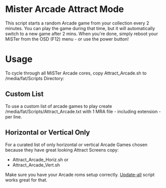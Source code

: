 # Mister Arcade Attract Mode
This script starts a random Arcade game from your collection every 2 minutes. You can play the game during that time, but it will automatically switch to a new game after 2 mins. When you're done, simply reboot your MiSTer from the OSD (F12) menu - or use the power button!

# Usage
To cycle through all MiSTer Arcade cores, copy Attract_Arcade.sh to /media/fat/Scripts Directory:

## Custom List
To use a custom list of arcade games to play create /media/fat/Scripts/Attract_Arcade.txt with 1 MRA file - including extension - per line.

## Horizontal or Vertical Only
For a curated list of only horizontal or vertical Arcade Games chosen because they have great looking Attract Screens copy:
* Attract_Arcade_Horiz.sh
or
* Attract_Arcade_Vert.sh

Make sure you have your Arcade roms setup correctly. [Update-all](https://github.com/theypsilon/Update_All_MiSTer) script works great for that.
